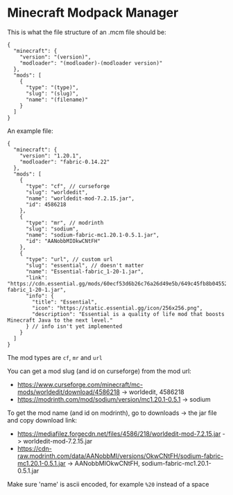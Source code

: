 # Minecraft Modpack Manager

This is what the file structure of an .mcm file should be:

```jsonc
{
  "minecraft": {
    "version": "(version)",
    "modloader": "(modloader)-(modloader version)"
  },
  "mods": [
    {
      "type": "(type)",
      "slug": "(slug)",
      "name": "(filename)"
    }
  ]
}
```

An example file:

```jsonc
{
  "minecraft": {
    "version": "1.20.1",
    "modloader": "fabric-0.14.22"
  },
  "mods": [
    {
      "type": "cf", // curseforge
      "slug": "worldedit",
      "name": "worldedit-mod-7.2.15.jar",
      "id": 4586218
    },
    {
      "type": "mr", // modrinth
      "slug": "sodium",
      "name": "sodium-fabric-mc1.20.1-0.5.1.jar",
      "id": "AANobbMIOkwCNtFH"
    },
    {
      "type": "url", // custom url
      "slug": "essential", // doesn't matter
      "name": "Essential-fabric_1-20-1.jar",
      "link": "https://cdn.essential.gg/mods/60ecf53d6b26c76a26d49e5b/649c45fb8b045520b2c1c8b2/Essential-fabric_1-20-1.jar",
      "info": {
        "title": "Essential",
        "icon": "https://static.essential.gg/icon/256x256.png",
        "description": "Essential is a quality of life mod that boosts Minecraft Java to the next level."
      } // info isn't yet implemented
    }
  ]
}
```

The mod types are `cf`, `mr` and `url`

You can get a mod slug (and id on curseforge) from the mod url:

- https://www.curseforge.com/minecraft/mc-mods/worldedit/download/4586218 -> worldedit, 4586218
- https://modrinth.com/mod/sodium/version/mc1.20.1-0.5.1 -> sodium

To get the mod name (and id on modrinth), go to downloads -> the jar file and copy download link:

- https://mediafilez.forgecdn.net/files/4586/218/worldedit-mod-7.2.15.jar -> worldedit-mod-7.2.15.jar
- https://cdn-raw.modrinth.com/data/AANobbMI/versions/OkwCNtFH/sodium-fabric-mc1.20.1-0.5.1.jar -> AANobbMIOkwCNtFH, sodium-fabric-mc1.20.1-0.5.1.jar

Make sure 'name' is ascii encoded, for example `%20` instead of a space
